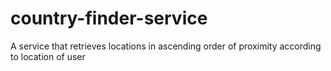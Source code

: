 # country-finder-service
A service that retrieves locations in ascending order of proximity according to location of user
